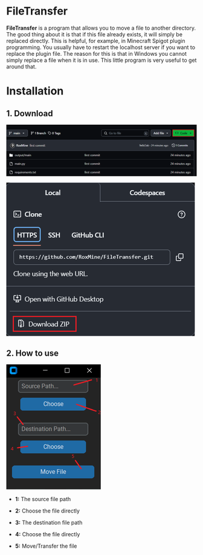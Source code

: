 # FileTransfer
**FileTransfer** is a program that allows you to move a file to another directory. The good thing about it is that if this file already exists, it will simply be replaced directly. This is helpful, for example, in Minecraft Spigot plugin programming. You usually have to restart the localhost server if you want to replace the plugin file. The reason for this is that in Windows you cannot simply replace a file when it is in use. This little program is very useful to get around that.

# Installation
## 1. Download
![](assets/1.png)

![](assets/2.png)

## 2. How to use

![](assets/3.png)

- **1:** The source file path

- **2:** Choose the file directly

- **3:** The destination file path

- **4:** Choose the file directly

- **5:** Move/Transfer the file